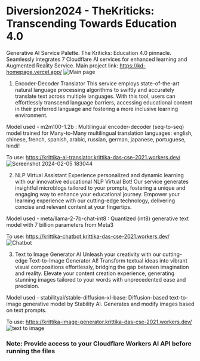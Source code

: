 # Diversion2024 - TheKriticks: Transcending Towards Education 4.0
Generative AI Service Palette. The Kriticks: Education 4.0 pinnacle. Seamlessly integrates 7 Cloudflare AI services for enhanced learning and Augmented Reality Service. 
Main project link: https://kd-homepage.vercel.app/
![Main page](https://github.com/hoomanbing/Diversion2024-TheKriticks/assets/91937177/76dbb514-a583-4821-a245-d07646986b49)

1. Encoder-Decoder Translator
This service employs state-of-the-art natural language processing algorithms to swiftly and accurately translate text across multiple languages. With this tool, users can effortlessly transcend language barriers, accessing educational content in their preferred language and fostering a more inclusive learning environment.

Model used - m2m100-1.2b : Multilingual encoder-decoder (seq-to-seq) model trained for Many-to-Many multilingual translation languages: english, chinese, french, spanish, arabic, russian, german, japanese, portuguese, hindi!

To use: https://krittika-ai-translator.krittika-das-cse-2021.workers.dev/
![Screenshot 2024-02-05 183044](https://github.com/hoomanbing/Diversion2024-TheKriticks/assets/91937177/e6255210-a6a0-42c3-9b6b-417212b853ce)

2. NLP Virtual Assistant
Experience personalized and dynamic learning with our innovative educational NLP Virtual Bot! Our service generates insightful microblogs tailored to your prompts, fostering a unique and engaging way to enhance your educational journey. Empower your learning experience with our cutting-edge technology, delivering concise and relevant content at your fingertips.

Model used - meta/llama-2-7b-chat-int8 : Quantized (int8) generative text model with 7 billion parameters from Meta3

To use: https://krittika-chatbot.krittika-das-cse-2021.workers.dev/
![Chatbot](https://github.com/hoomanbing/Diversion2024-TheKriticks/assets/91937177/9e952dec-9b93-4c60-8a42-284c45bb30ee)

3. Text to Image Generator AI
Unleash your creativity with our cutting-edge Text-to-Image Generator AI! Transform textual ideas into vibrant visual compositions effortlessly, bridging the gap between imagination and reality. Elevate your content creation experience, generating stunning images tailored to your words with unprecedented ease and precision.

Model used - stabilityai/stable-diffusion-xl-base: Diffusion-based text-to-image generative model by Stability AI. Generates and modify images based on text prompts.

To use: https://krittika-image-generator.krittika-das-cse-2021.workers.dev/
![text to image](https://github.com/hoomanbing/Diversion2024-TheKriticks/assets/91937177/0a509f9c-b76f-48eb-83dd-903aed0f8f69)

### Note: Provide access to your Cloudflare Workers AI API before running the files
